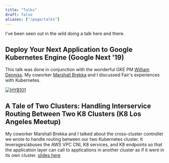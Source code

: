 ```yaml
---
title: "Talks"
draft: false
aliases: ["/page/talks"]
---
```

I've been seen out in the wild doing a talk here and there.

## Deploy Your Next Application to Google Kubernetes Engine (Google Next '19)
This talk was done in conjunction with the wonderful GKE PM [William Denniss](https://twitter.com/WilliamDenniss). My coworker [Marshall Brekka](https://twitter.com/marshallbrekka) and I discussed Fair's experiences with Kubernetes.

[![HYB101](https://img.youtube.com/vi/JDBq2JvzQOY/0.jpg)](https://www.youtube.com/watch?v=JDBq2JvzQOY&feature=youtu.be "Deploy Your Next Application to Google Kubernetes Engine")

## A Tale of Two Clusters: Handling Interservice Routing Between Two K8 Clusters (K8 Los Angeles Meetup)
My coworker Marshall Brekka and I talked about the cross-cluster controller we wrote to handle routing between our two Kubernetes cluster. It leverages/abuses the AWS VPC CNI, K8 services, and K8 endpoints so that the application layer can call to applications in another cluster as if it were in its own cluster. [slides here](https://docs.google.com/presentation/d/10XcKahvyRkGChDhB0DNTrbZwcdt2RHnkY_wg7McrGSI/edit#slide=id.g4249b9029b_0_43)
